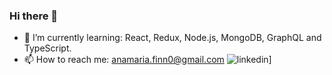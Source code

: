 ### Hi there 👋

- 🌱 I’m currently learning: React, Redux, Node.js, MongoDB, GraphQL and TypeScript.
- 📫 How to reach me: anamaria.finn0@gmail.com
![linkedin](https://img.shields.io/badge/LinkedIn-000000?style=for-the-badge&logo=LinkedIn&logoColor=blue)]




<!--
**acamaras0/acamaras0** is a ✨ _special_ ✨ repository because its `README.md` (this file) appears on your GitHub profile.

Here are some ideas to get you started:

- 🔭 I’m currently working on ...
- 🌱 I’m currently learning ...
- 👯 I’m looking to collaborate on ...
- 🤔 I’m looking for help with ...
- 💬 Ask me about ...
- 📫 How to reach me: ...
- 😄 Pronouns: ...
- ⚡ Fun fact: ...
-->
